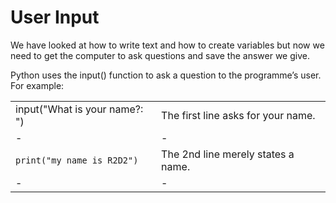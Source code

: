 # User Input
We have looked at how to write text and how to create variables but now we need to get the computer to ask questions and save the answer we give.

Python uses the input() function to ask a question to the programme’s user. 
For example:

| | |
|-|-|
|    input("What is your name?: ") | The first line asks for your name.|
|-|-|
|`print("my name is R2D2")` | The 2nd line merely states a name.|
|-|-|
